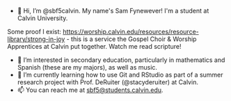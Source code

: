 - 👋 Hi, I’m @sbf5calvin. My name's Sam Fynewever! I'm a student at Calvin University. 


Some proof I exist: https://worship.calvin.edu/resources/resource-library/strong-in-joy - this is a service the Gospel Choir & Worship Apprentices at Calvin put together. Watch me read scripture!


- 👀 I’m interested in secondary education, particularly in mathematics and Spanish (these are my majors), as well as music. 
- 🌱 I’m currently learning how to use Git and RStudio as part of a summer research project with Prof. DeRuiter (@stacyderuiter) at Calvin. 
- 📫 You can reach me at sbf5@students.calvin.edu.


